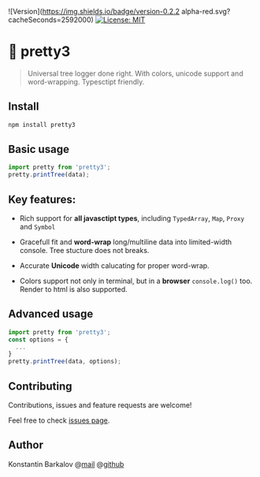 ![Version](https://img.shields.io/badge/version-0.2.2 alpha-red.svg?cacheSeconds=2592000) [![License: MIT](https://img.shields.io/badge/License-MIT-green.svg)](#)
# 🌳 pretty3

> Universal tree logger done right. With colors, unicode support and word-wrapping. Typesctipt friendly.

## Install

```sh
npm install pretty3
```

## Basic usage


```javascript
import pretty from 'pretty3';
pretty.printTree(data);
```
## Key features:

- Rich support for **all javasctipt types**, including `TypedArray`, `Map`, `Proxy` and `Symbol`

- Gracefull fit and **word-wrap** long/multiline data into limited-width console. Tree stucture does not breaks.

- Accurate **Unicode**  width calucating for proper word-wrap.

- Colors support not only in terminal, but in a **browser** `console.log()` too. Render to html is also supported.

## Advanced usage


```javascript
import pretty from 'pretty3';
const options = {
  ...
}
pretty.printTree(data, options);
```

## Contributing

Contributions, issues and feature requests are welcome!

Feel free to check [issues page](todo).

## Author

Konstantin Barkalov @[mail](mailto:mail@barkalov.ru) @[github](https://github.com/konstantinbarkalov)